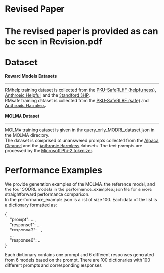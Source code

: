 **Revised Paper**
================
The revised paper is provided as can be seen in Revision.pdf
<br><br>
**Dataset**
===
**Reward Models Datasets**
__________________________
RMhelp training dataset is collected from the [PKU-SafeRLHF (helpfulness)](https://github.com/PKU-Alignment/beavertails), [Anthropic Helpful](https://github.com/anthropics/hh-rlhf),
and the [Standford SHP](https://huggingface.co/datasets/stanfordnlp/SHP).<br>
RMsafe training dataset is collected from the [PKU-SafeRLHF (safe)](https://github.com/PKU-Alignment/beavertails) and [Anthropic Harmless](https://github.com/anthropics/hh-rlhf).
<br><br>
**MOLMA Dataset**
_________________
MOLMA training dataset is given in the query_only_MODRL_dataset.json in the MOLMA directory.<br>
The dataset is comprised of unanswered prompts collected from the [Alpaca Cleaned](https://huggingface.co/datasets/yahma/alpaca-cleaned) and the [Anthropic Harmless](https://github.com/anthropics/hh-rlhf) datasets. The text prompts are processed by the [Microsoft Phi-2 tokenizer](https://huggingface.co/microsoft/phi-2).<br> 

**Performance Examples**
=============
We provide generation examples of the MOLMA, the reference model, and the four SODRL models in the performance_examples.json file for a more straightforward performance comparison.<br>
In the performance_example.json is a list of size 100. Each data of the list is a dictionary formatted as:<br>

{<br>
&nbsp;&nbsp;&nbsp;&nbsp;"prompt": ...,<br>
&nbsp;&nbsp;&nbsp;&nbsp;"response1": ...,<br>
&nbsp;&nbsp;&nbsp;&nbsp;"response2": ...,<br>
&nbsp;&nbsp;&nbsp;&nbsp;...<br>
&nbsp;&nbsp;&nbsp;&nbsp;"response6": ...<br>
}<br>

Each dictionary contains one prompt and 6 different responses generated from 6 models based on the prompt. There are 100 dictionaries with 100 different prompts and corresponding responses.<br>
